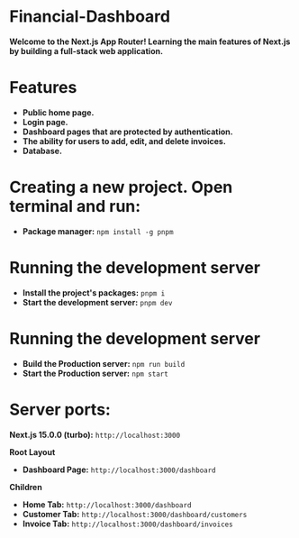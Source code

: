 # Financial-Dashboard
**Welcome to the Next.js App Router! Learning the main features of Next.js by building a full-stack web application.**

# Features
- **Public home page.**
- **Login page.**
- **Dashboard pages that are protected by authentication.**
- **The ability for users to add, edit, and delete invoices.**
- **Database.**


# Creating a new project. Open terminal and run:
- **Package manager:** `npm install -g pnpm`

# Running the development server
- **Install the project's packages:** `pnpm i`
- **Start the development server:** `pnpm dev`

# Running the development server
- **Build the Production server:** `npm run build`
- **Start the Production server:** `npm start`

# Server ports:
**Next.js 15.0.0 (turbo):** `http://localhost:3000`

**Root Layout**
- **Dashboard Page:** `http://localhost:3000/dashboard`

**Children**
- **Home Tab:** `http://localhost:3000/dashboard`
- **Customer Tab:** `http://localhost:3000/dashboard/customers`
- **Invoice Tab:** `http://localhost:3000/dashboard/invoices`
